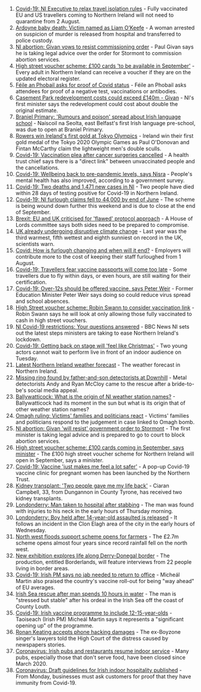 1. [Covid-19: NI Executive to relax travel isolation rules](https://www.bbc.co.uk/news/uk-northern-ireland-58004816) - Fully vaccinated EU and US travellers coming to Northern Ireland will not need to quarantine from 2 August.
2. [Ardoyne baby death: Victim named as Liam O’Keefe](https://www.bbc.co.uk/news/uk-northern-ireland-58009834) - A woman arrested on suspicion of murder is released from hospital and transferred to police custody.
3. [NI abortion: Givan vows to resist commissioning order](https://www.bbc.co.uk/news/uk-northern-ireland-58018850) - Paul Givan says he is taking legal advice over the order for Stormont to commission abortion services.
4. [High street voucher scheme: £100 cards 'to be available in September'](https://www.bbc.co.uk/news/uk-northern-ireland-58012540) - Every adult in Northern Ireland can receive a voucher if they are on the updated electoral register.
5. [Féile an Phobail asks for proof of Covid status](https://www.bbc.co.uk/news/uk-northern-ireland-58016151) - Féile an Phobail asks attendees for proof of a negative test, vaccinations or antibodies.
6. [Casement Park redevelopment costs could exceed £140m - Givan](https://www.bbc.co.uk/news/uk-northern-ireland-58005434) - NI's first minister says the redevelopment could cost about double the original estimate.
7. [Braniel Primary: 'Rumours and poison' spread about Irish language school](https://www.bbc.co.uk/news/uk-northern-ireland-58010736) - Naíscoil na Seolta, east Belfast's first Irish language pre-school, was due to open at Braniel Primary.
8. [Rowers win Ireland's first gold at Tokyo Olympics](https://www.bbc.co.uk/sport/olympics/58007573) - Ireland win their first gold medal of the Tokyo 2020 Olympic Games as Paul O'Donovan and Fintan McCarthy claim the lightweight men's double sculls.
9. [Covid-19: Vaccination plea after cancer surgeries cancelled](https://www.bbc.co.uk/news/uk-northern-ireland-58009128) - A health trust chief says there is a "direct link" between unvaccinated people and the cancellations.
10. [Covid-19: Wellbeing back to pre-pandemic levels, says Nisra](https://www.bbc.co.uk/news/uk-northern-ireland-58012623) - People's mental health has also improved, according to a government survey.
11. [Covid-19: Two deaths and 1,471 new cases in NI](https://www.bbc.co.uk/news/uk-northern-ireland-58012627) - Two people have died within 28 days of testing positive for Covid-19 in Northern Ireland.
12. [Covid-19: NI furlough claims fell to 44,000 by end of June](https://www.bbc.co.uk/news/uk-northern-ireland-58009132) - The scheme is being wound down further this weekend and is due to close at the end of September.
13. [Brexit: EU and UK criticised for 'flawed' protocol approach](https://www.bbc.co.uk/news/uk-northern-ireland-58004374) - A House of Lords committee says both sides need to be prepared to compromise.
14. [UK already undergoing disruptive climate change](https://www.bbc.co.uk/news/science-environment-57988023) - Last year was the third warmest, fifth wettest and eighth sunniest on record in the UK, scientists warn.
15. [Covid: How is furlough changing and when will it end?](https://www.bbc.co.uk/news/explainers-52135342) - Employers will contribute more to the cost of keeping their staff furloughed from 1 August.
16. [Covid-19: Travellers fear vaccine passports will come too late](https://www.bbc.co.uk/news/uk-northern-ireland-57998569) - Some travellers due to fly within days, or even hours, are still waiting for their certification.
17. [Covid-19: Over-12s should be offered vaccine, says Peter Weir](https://www.bbc.co.uk/news/uk-northern-ireland-57992080) - Former Education Minister Peter Weir says doing so could reduce virus spread and school absences.
18. [High Street voucher scheme: Robin Swann to consider vaccination link](https://www.bbc.co.uk/news/uk-northern-ireland-57981148) - Robin Swann says he will look at only allowing those fully vaccinated to cash in high street vouchers.
19. [NI Covid-19 restrictions: Your questions answered](https://www.bbc.co.uk/news/uk-northern-ireland-54117810) - BBC News NI sets out the latest steps ministers are taking to ease Northern Ireland's lockdown.
20. [Covid-19: Getting back on stage will 'feel like Christmas'](https://www.bbc.co.uk/news/uk-northern-ireland-57983830) - Two young actors cannot wait to perform live in front of an indoor audience on Tuesday.
21. [Latest Northern Ireland weather forecast](https://www.bbc.co.uk/news/uk-northern-ireland-26018439) - The weather forecast in Northern Ireland.
22. [Missing ring found by father-and-son detectorists at Downhill](https://www.bbc.co.uk/news/uk-northern-ireland-57975051) - Metal detectorists Andy and Ryan McCloy came to the rescue after a bride-to-be's social media appeal.
23. [Ballywatticock: What is the origin of NI weather station names?](https://www.bbc.co.uk/news/uk-northern-ireland-57914914) - Ballywatticock had its moment in the sun but what is its origin that of other weather station names?
24. [Omagh ruling: Victims' families and politicians react](https://www.bbc.co.uk/news/uk-northern-ireland-57940348) - Victims' families and politicians respond to the judgement in case linked to Omagh bomb.
25. [NI abortion: Givan 'will resist' government order to Stormont](https://www.bbc.co.uk/news/uk-northern-ireland-58012543) - The first minister is taking legal advice and is prepared to go to court to block abortion services.
26. [High street voucher scheme: £100 cards coming in September, says minister](https://www.bbc.co.uk/news/uk-northern-ireland-58012541) - The £100 high street voucher scheme for Northern Ireland will open in September, says a minister.
27. [Covid-19: Vaccine 'just makes me feel a lot safer'](https://www.bbc.co.uk/news/uk-northern-ireland-58004367) - A pop-up Covid-19 vaccine clinic for pregnant women has been launched by the Northern Trust.
28. [Kidney transplant: 'Two people gave me my life back'](https://www.bbc.co.uk/news/uk-northern-ireland-57916546) - Ciaran Campbell, 33, from Dungannon in County Tyrone, has received two kidney transplants.
29. [Londonderry: Man taken to hospital after stabbing](https://www.bbc.co.uk/news/uk-northern-ireland-foyle-west-58010383) - The man was found with injuries to his neck in the early hours of Thursday morning.
30. [Londonderry: Boy held after 14-year-old assaulted is released](https://www.bbc.co.uk/news/uk-northern-ireland-foyle-west-58010382) - It follows an incident in the Clon Elagh area of the city in the early hours of Wednesday.
31. [North west floods support scheme opens for farmers](https://www.bbc.co.uk/news/uk-northern-ireland-foyle-west-57994970) - The £2.7m scheme opens almost four years since record rainfall fell on the north west.
32. [New exhibition explores life along Derry-Donegal border](https://www.bbc.co.uk/news/uk-northern-ireland-foyle-west-57885075) - The production, entitled Borderlands, will feature interviews from 22 people living in border areas.
33. [Covid-19: Irish PM says no jab needed to return to office](https://www.bbc.co.uk/news/world-europe-58012631) - Micheál Martin also praised the country's vaccine roll-out for being "way ahead" of EU averages.
34. [Irish Sea rescue after man spends 10 hours in water](https://www.bbc.co.uk/news/world-europe-57984521) - The man is "stressed but stable" after his ordeal in the Irish Sea off the coast of County Louth.
35. [Covid-19: Irish vaccine programme to include 12-15-year-olds](https://www.bbc.co.uk/news/world-europe-57984314) - Taoiseach (Irish PM) Micheál Martin says it represents a "significant opening up" of the programme.
36. [Ronan Keating accepts phone hacking damages](https://www.bbc.co.uk/news/entertainment-arts-57967494) - The ex-Boyzone singer's lawyers told the High Court of the distress caused by newspapers stories.
37. [Coronavirus: Irish pubs and restaurants resume indoor service](https://www.bbc.co.uk/news/world-europe-57965158) - Many pubs, especially those that don't serve food, have been closed since March 2020.
38. [Coronavirus: Draft guidelines for Irish indoor hospitality published](https://www.bbc.co.uk/news/world-europe-57949844) - From Monday, businesses must ask customers for proof that they have immunity from Covid-19.
